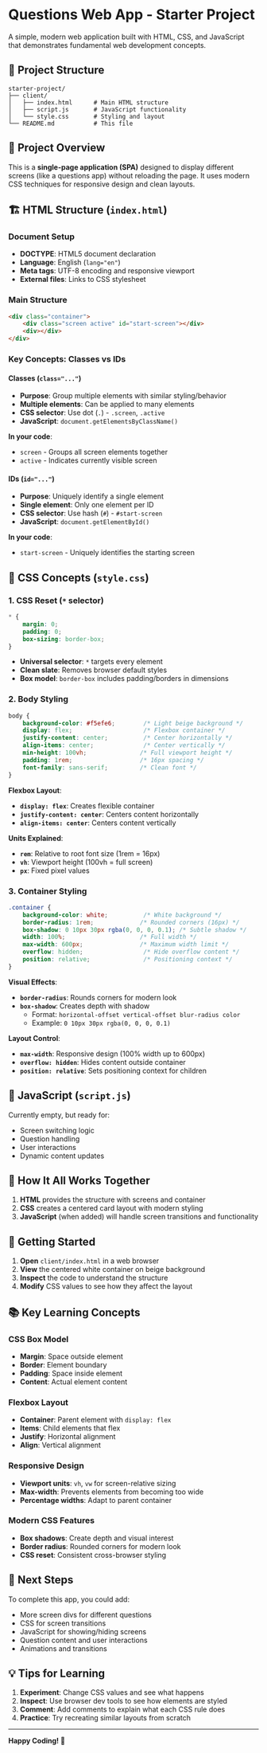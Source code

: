 # Questions Web App - Starter Project

A simple, modern web application built with HTML, CSS, and JavaScript that demonstrates fundamental web development concepts.

## 📁 Project Structure

```
starter-project/
├── client/
│   ├── index.html      # Main HTML structure
│   ├── script.js       # JavaScript functionality
│   └── style.css       # Styling and layout
└── README.md           # This file
```

## 🎯 Project Overview

This is a **single-page application (SPA)** designed to display different screens (like a questions app) without reloading the page. It uses modern CSS techniques for responsive design and clean layouts.

## 🏗️ HTML Structure (`index.html`)

### Document Setup
- **DOCTYPE**: HTML5 document declaration
- **Language**: English (`lang="en"`)
- **Meta tags**: UTF-8 encoding and responsive viewport
- **External files**: Links to CSS stylesheet

### Main Structure
```html
<div class="container">
    <div class="screen active" id="start-screen"></div>
    <div></div>
</div>
```

### Key Concepts: Classes vs IDs

#### **Classes (`class="..."`)**
- **Purpose**: Group multiple elements with similar styling/behavior
- **Multiple elements**: Can be applied to many elements
- **CSS selector**: Use dot (`.`) - `.screen`, `.active`
- **JavaScript**: `document.getElementsByClassName()`

**In your code**:
- `screen` - Groups all screen elements together
- `active` - Indicates currently visible screen

#### **IDs (`id="..."`)**
- **Purpose**: Uniquely identify a single element
- **Single element**: Only one element per ID
- **CSS selector**: Use hash (`#`) - `#start-screen`
- **JavaScript**: `document.getElementById()`

**In your code**:
- `start-screen` - Uniquely identifies the starting screen

## 🎨 CSS Concepts (`style.css`)

### 1. CSS Reset (`*` selector)
```css
* {
    margin: 0;
    padding: 0;
    box-sizing: border-box;
}
```
- **Universal selector**: `*` targets every element
- **Clean slate**: Removes browser default styles
- **Box model**: `border-box` includes padding/borders in dimensions

### 2. Body Styling
```css
body {
    background-color: #f5efe6;        /* Light beige background */
    display: flex;                    /* Flexbox container */
    justify-content: center;          /* Center horizontally */
    align-items: center;              /* Center vertically */
    min-height: 100vh;               /* Full viewport height */
    padding: 1rem;                   /* 16px spacing */
    font-family: sans-serif;         /* Clean font */
}
```

**Flexbox Layout**:
- **`display: flex`**: Creates flexible container
- **`justify-content: center`**: Centers content horizontally
- **`align-items: center`**: Centers content vertically

**Units Explained**:
- **`rem`**: Relative to root font size (1rem = 16px)
- **`vh`**: Viewport height (100vh = full screen)
- **`px`**: Fixed pixel values

### 3. Container Styling
```css
.container {
    background-color: white;          /* White background */
    border-radius: 1rem;             /* Rounded corners (16px) */
    box-shadow: 0 10px 30px rgba(0, 0, 0, 0.1); /* Subtle shadow */
    width: 100%;                     /* Full width */
    max-width: 600px;                /* Maximum width limit */
    overflow: hidden;                 /* Hide overflow content */
    position: relative;               /* Positioning context */
}
```

**Visual Effects**:
- **`border-radius`**: Rounds corners for modern look
- **`box-shadow`**: Creates depth with shadow
  - Format: `horizontal-offset vertical-offset blur-radius color`
  - Example: `0 10px 30px rgba(0, 0, 0, 0.1)`

**Layout Control**:
- **`max-width`**: Responsive design (100% width up to 600px)
- **`overflow: hidden`**: Hides content outside container
- **`position: relative`**: Sets positioning context for children

## 🔧 JavaScript (`script.js`)

Currently empty, but ready for:
- Screen switching logic
- Question handling
- User interactions
- Dynamic content updates

## 🎯 How It All Works Together

1. **HTML** provides the structure with screens and container
2. **CSS** creates a centered card layout with modern styling
3. **JavaScript** (when added) will handle screen transitions and functionality

## 🚀 Getting Started

1. **Open** `client/index.html` in a web browser
2. **View** the centered white container on beige background
3. **Inspect** the code to understand the structure
4. **Modify** CSS values to see how they affect the layout

## 📚 Key Learning Concepts

### **CSS Box Model**
- **Margin**: Space outside element
- **Border**: Element boundary
- **Padding**: Space inside element
- **Content**: Actual element content

### **Flexbox Layout**
- **Container**: Parent element with `display: flex`
- **Items**: Child elements that flex
- **Justify**: Horizontal alignment
- **Align**: Vertical alignment

### **Responsive Design**
- **Viewport units**: `vh`, `vw` for screen-relative sizing
- **Max-width**: Prevents elements from becoming too wide
- **Percentage widths**: Adapt to parent container

### **Modern CSS Features**
- **Box shadows**: Create depth and visual interest
- **Border radius**: Rounded corners for modern look
- **CSS reset**: Consistent cross-browser styling

## 🔮 Next Steps

To complete this app, you could add:
- More screen divs for different questions
- CSS for screen transitions
- JavaScript for showing/hiding screens
- Question content and user interactions
- Animations and transitions

## 💡 Tips for Learning

1. **Experiment**: Change CSS values and see what happens
2. **Inspect**: Use browser dev tools to see how elements are styled
3. **Comment**: Add comments to explain what each CSS rule does
4. **Practice**: Try recreating similar layouts from scratch

---

**Happy Coding! 🎉**
